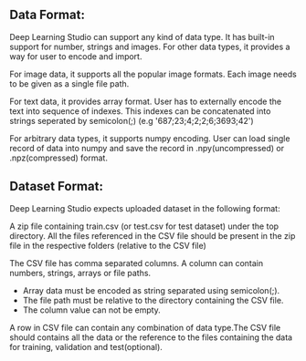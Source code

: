 ## Data Format:

Deep Learning Studio can support any kind of data type. It has built-in support for number, strings and images. For other data types, it provides a way for user to encode and import.

For image data, it supports all the popular image formats. Each image needs to be given as a single file path.

For text data, it provides array format. User has to externally encode the text into sequence of indexes. This indexes can be concatenated into strings seperated by semicolon\(;\) \(e.g '687;23;4;2;2;6;3693;42'\)

For arbitrary data types, it supports numpy encoding. User can load single record of data into numpy and save the record in .npy\(uncompressed\) or .npz\(compressed\) format.

## Dataset Format:

Deep Learning Studio expects uploaded dataset in the following format:

A zip file containing train.csv \(or test.csv for test dataset\) under the top directory. All the files referenced in the CSV file should be present in the zip file in the respective folders \(relative to the CSV file\)

The CSV file has comma separated columns. A column can contain numbers, strings, arrays or file paths.

* Array data must be encoded as string separated using semicolon\(;\). 
* The file path must be relative to the directory containing the CSV file. 
* The column value can not be empty. 

A row in CSV file can contain any combination of data type.The CSV file should contains all the data or the reference to the files containing the data for training, validation and test\(optional\).


